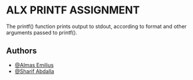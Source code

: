 
# ALX PRINTF ASSIGNMENT
The printf() function prints output to stdout, according to format and other arguments passed to printf().


## Authors

- [@Almas Emilius](https://www.github.com/almasemilius)
- [@Sharif Abdalla](https://www.github.com/sharibeast)



